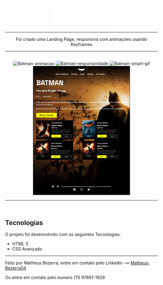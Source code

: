 <h1 align="center">
<br>
    <img src="img/Logo.svg" width="200"> 
<br>
</h1>
<hr>
<p align="center">Foi criado uma Landing Page, responsiva com animações usando Keyframes</p>
<hr> <br>

<div align="center">
    <img src="img/projeto-batman-animacao.gif" alt="Batman-animacao" height="425">
    <img src="img/projeto-batman-responsividade.gif" alt="Batman-responsividade" height="425">
    <img src="img/projeto-Batman-smart.gif" alt="Batman-smart-gif" height="425">
    <img src="img/projeto-Batman-tablet.JPG" alt="Batman-Tablet" height="425">
</div>

---
<br>

## Tecnologias

O projeto foi desenvolvido com as seguintes Tecnologias:

- HTML 5
- CSS Avançado
---

Feito por Matheus Bezerra, entre em contato pelo Linkedin --> <a href="https://www.linkedin.com/in/matheus-bezerra04/">Matheus-Bezerra04</a>
<p>Ou entre em contato pelo numero (11) 97661-1929</p>